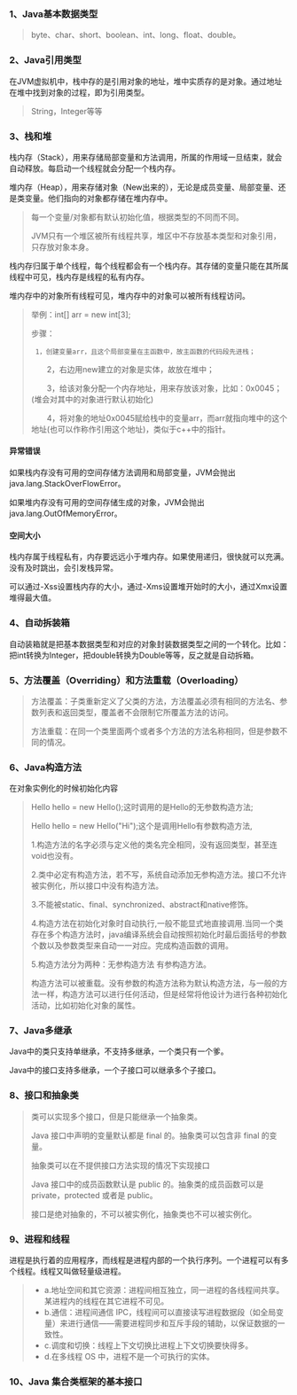 ### 1、Java基本数据类型
> byte、char、short、boolean、int、long、float、double。
### 2、Java引用类型
在JVM虚拟机中，栈中存的是引用对象的地址，堆中实质存的是对象。通过地址在堆中找到对象的过程，即为引用类型。
> String，Integer等等

### 3、栈和堆

栈内存（Stack），用来存储局部变量和方法调用，所属的作用域一旦结束，就会自动释放。每启动一个线程就会分配一个栈内存。

堆内存（Heap），用来存储对象（New出来的），无论是成员变量、局部变量、还是类变量。他们指向的对象都存储在堆内存中。
> 每一个变量/对象都有默认初始化值，根据类型的不同而不同。
> 
> JVM只有一个堆区被所有线程共享，堆区中不存放基本类型和对象引用，只存放对象本身。

栈内存归属于单个线程，每个线程都会有一个栈内存。其存储的变量只能在其所属线程中可见，栈内存是线程的私有内存。

堆内存中的对象所有线程可见，堆内存中的对象可以被所有线程访问。
> 举例：int[] arr = new int[3];
> 
>  步骤：
> 
>      1，创建变量arr，且这个局部变量在主函数中，故主函数的代码段先进栈；
> 
>   　　2，右边用new建立的对象是实体，故放在堆中；
> 
>   　　3，给该对象分配一个内存地址，用来存放该对象，比如：0x0045；(堆会对其中的对象进行默认初始化)
> 
>   　　4，将对象的地址0x0045赋给栈中的变量arr，而arr就指向堆中的这个地址(也可以作称作引用这个地址)，类似于c++中的指针。

#### 异常错误
如果栈内存没有可用的空间存储方法调用和局部变量，JVM会抛出java.lang.StackOverFlowError。

如果堆内存没有可用的空间存储生成的对象，JVM会抛出java.lang.OutOfMemoryError。

#### 空间大小
栈内存属于线程私有，内存要远远小于堆内存。如果使用递归，很快就可以充满。没有及时跳出，会引发栈异常。

可以通过-Xss设置栈内存的大小，通过-Xms设置堆开始时的大小，通过Xmx设置堆得最大值。

### 4、自动拆装箱
自动装箱就是把基本数据类型和对应的对象封装数据类型之间的一个转化。比如：把int转换为Integer，把double转换为Double等等，反之就是自动拆箱。

### 5、方法覆盖（Overriding）和方法重载（Overloading）
> 方法覆盖：子类重新定义了父类的方法，方法覆盖必须有相同的方法名、参数列表和返回类型，覆盖者不会限制它所覆盖方法的访问。
> 
> 方法重载：在同一个类里面两个或者多个方法的方法名称相同，但是参数不同的情况。

### 6、Java构造方法
在对象实例化的时候初始化内容
> Hello hello = new Hello();这时调用的是Hello的无参数构造方法;
> 
> Hello hello = new Hello("Hi");这个是调用Hello有参数构造方法,
> 
> 1.构造方法的名字必须与定义他的类名完全相同，没有返回类型，甚至连void也没有。
> 
> 2.类中必定有构造方法，若不写，系统自动添加无参构造方法。接口不允许被实例化，所以接口中没有构造方法。
> 
> 3.不能被static、final、synchronized、abstract和native修饰。
> 
> 4.构造方法在初始化对象时自动执行,一般不能显式地直接调用.当同一个类存在多个构造方法时，java编译系统会自动按照初始化时最后面括号的参数个数以及参数类型来自动一一对应。完成构造函数的调用。
> 
> 5.构造方法分为两种：无参构造方法 有参构造方法。
> 
> 构造方法可以被重载。没有参数的构造方法称为默认构造方法，与一般的方法一样，构造方法可以进行任何活动，但是经常将他设计为进行各种初始化活动，比如初始化对象的属性。

### 7、Java多继承
Java中的类只支持单继承，不支持多继承，一个类只有一个爹。

Java中的接口支持多继承，一个子接口可以继承多个子接口。

### 8、接口和抽象类
> 类可以实现多个接口，但是只能继承一个抽象类。
> 
> Java 接口中声明的变量默认都是 final 的。抽象类可以包含非 final 的变量。
> 
> 抽象类可以在不提供接口方法实现的情况下实现接口
> 
> Java 接口中的成员函数默认是 public 的。抽象类的成员函数可以是 private，protected 或者是 public。
> 
> 接口是绝对抽象的，不可以被实例化，抽象类也不可以被实例化。

### 9、进程和线程
进程是执行着的应用程序，而线程是进程内部的一个执行序列。一个进程可以有多个线程。线程又叫做轻量级进程。
> * a.地址空间和其它资源：进程间相互独立，同一进程的各线程间共享。某进程内的线程在其它进程不可见。
> * b.通信：进程间通信 IPC，线程间可以直接读写进程数据段（如全局变量）来进行通信——需要进程同步和互斥手段的辅助，以保证数据的一致性。
> * c.调度和切换：线程上下文切换比进程上下文切换要快得多。
> * d.在多线程 OS 中，进程不是一个可执行的实体。

### 10、Java 集合类框架的基本接口






